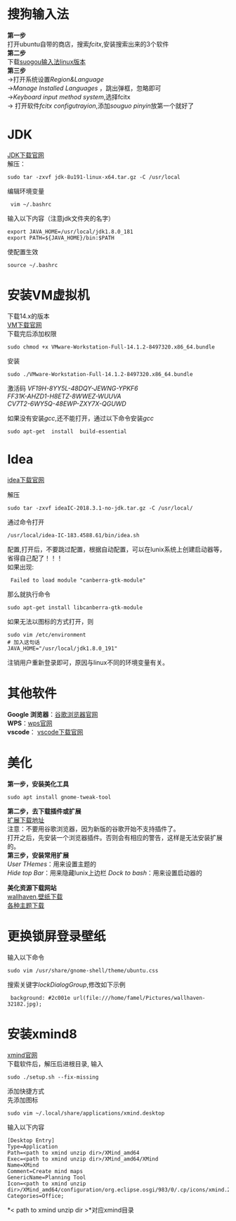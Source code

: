# 搜狗输入法

**第一步**   
打开ubuntu自带的商店，搜索*fcitx*,安装搜索出来的3个软件  
**第二步**  
下载[suogou输入法linux版本](https://pinyin.sogou.com/linux/?r=pinyin)   
**第三步**    
->打开系统设置*Region&Language*     
->*Manage Installed Languages* ，跳出弹框，忽略即可  
->*Keyboard input method system*,选择fcitx  
-> 打开软件*fcitx configutrayion*,添加*souguo pinyin*放第一个就好了

# JDK

 
[JDK下载官网](https://www.oracle.com/technetwork/java/javase/downloads/index.html)  
解压：  
```linux
sudo tar -zxvf jdk-8u191-linux-x64.tar.gz -C /usr/local
```
编辑环境变量
```linux
 vim ~/.bashrc
 ```
 输入以下内容（注意jdk文件夹的名字）
 ```linux
 export JAVA_HOME=/usr/local/jdk1.8.0_181
 export PATH=${JAVA_HOME}/bin:$PATH
```
使配置生效
```linux
source ~/.bashrc 
```
# 安装VM虚拟机
下载14.x的版本  
[VM下载官网](https://my.vmware.com/cn/web/vmware/info/slug/desktop_end_user_computing/vmware_workstation_pro/14_0)  
下载完后添加权限
```linux
sudo chmod +x VMware-Workstation-Full-14.1.2-8497320.x86_64.bundle
```
安装
```linux
sudo ./VMware-Workstation-Full-14.1.2-8497320.x86_64.bundle
```
激活码
*VF19H-8YY5L-48DQY-JEWNG-YPKF6*  
*FF31K-AHZD1-H8ETZ-8WWEZ-WUUVA*  
*CV7T2-6WY5Q-48EWP-ZXY7X-QGUWD*  

如果没有安装*gcc*,还不能打开，通过以下命令安装*gcc*
```linux
sudo apt-get  install  build-essential
```



# Idea

[idea下载官网](https://www.jetbrains.com/idea/download/#section=linux)

解压  
```linux
sudo tar -zxvf ideaIC-2018.3.1-no-jdk.tar.gz -C /usr/local/
```
通过命令打开
```linux
/usr/local/idea-IC-183.4588.61/bin/idea.sh
```
配置,打开后，不要跳过配置，根据自动配置，可以在lunix系统上创建启动器等，省得自己配了！！！  
如果出现:
```linux
 Failed to load module "canberra-gtk-module"
```
那么就执行命令
```linux
sudo apt-get install libcanberra-gtk-module
```
如果无法以图标的方式打开，则
```linux
sudo vim /etc/environment 
# 加入这句话
JAVA_HOME="/usr/local/jdk1.8.0_191"
```
注销用户重新登录即可，原因与linux不同的环境变量有关。

#  其他软件

**Google 浏览器**：[谷歌浏览器官网](https://www.google.cn/chrome/index.html)  
**WPS**：[wps官网](http://www.wps.cn/product/wpslinux#)  
**vscode**： [vscode下载官网](https://code.visualstudio.com/)  


# 美化 

**第一步，安装美化工具**
```linux
sudo apt install gnome-tweak-tool
```
**第二步，去下载插件或扩展**  
[扩展下载地址](https://extensions.gnome.org/ )  
注意：不要用谷歌浏览器，因为新版的谷歌开始不支持插件了。  
打开之后，先安装一个浏览器插件。否则会有相应的警告，这样是无法安装扩展的。  
**第三步，安装常用扩展**  
*User THemes*：用来设置主题的  
*Hide top Bar*：用来隐藏lunix上边栏
*Dock to bash*：用来设置启动器的

**美化资源下载网站**    
[wallhaven,壁纸下载](https://alpha.wallhaven.cc/)  
[各种主题下载](https://www.opendesktop.org/s/Gnome)

# 更换锁屏登录壁纸

输入以下命令
```linux
sudo vim /usr/share/gnome-shell/theme/ubuntu.css
```
搜索关键字*lockDialogGroup*,修改如下示例
```linux
 background: #2c001e url(file:///home/famel/Pictures/wallhaven-32182.jpg);
```

# 安装xmind8
[xmind官网](https://www.xmind.cn/download/xmind8/)  
下载软件后，解压后进根目录, 输入
```linux
sudo ./setup.sh --fix-missing
```
添加快捷方式  
先添加图标
```linux
sudo vim ~/.local/share/applications/xmind.desktop
```
输入以下内容
```
[Desktop Entry]
Type=Application
Path=<path to xmind unzip dir>/XMind_amd64
Exec=<path to xmind unzip dir>/XMind_amd64/XMind
Name=XMind
Comment=Create mind maps
GenericName=Planning Tool
Icon=<path to xmind unzip dir>/XMind_amd64/configuration/org.eclipse.osgi/983/0/.cp/icons/xmind.256.png
Categories=Office;
```
*< path to xmind unzip dir >*对应xmind目录
